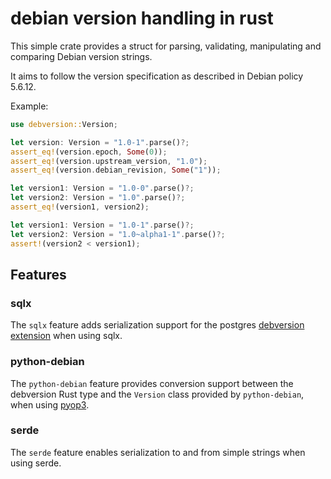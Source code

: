 # debian version handling in rust

This simple crate provides a struct for parsing, validating, manipulating and
comparing Debian version strings.

It aims to follow the version specification as described in Debian policy
5.6.12.

Example:

```rust
use debversion::Version;

let version: Version = "1.0-1".parse()?;
assert_eq!(version.epoch, Some(0));
assert_eq!(version.upstream_version, "1.0");
assert_eq!(version.debian_revision, Some("1"));

let version1: Version = "1.0-0".parse()?;
let version2: Version = "1.0".parse()?;
assert_eq!(version1, version2);

let version1: Version = "1.0-1".parse()?;
let version2: Version = "1.0~alpha1-1".parse()?;
assert!(version2 < version1);
```

## Features

### sqlx

The `sqlx` feature adds serialization support for the postgres
[debversion extension](https://pgxn.org/dist/debversion/) when using sqlx.

### python-debian

The `python-debian` feature provides conversion support between the debversion
Rust type and the ``Version`` class provided by ``python-debian``, when using
[pyop3](https://github.com/pyo3/pyo3).

### serde

The `serde` feature enables serialization to and from simple strings when
using serde.
